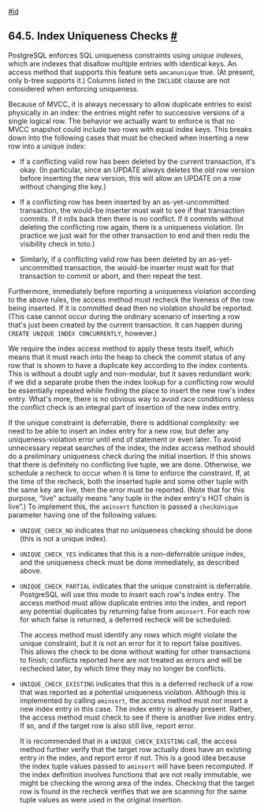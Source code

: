 [#id](#INDEX-UNIQUE-CHECKS)

## 64.5. Index Uniqueness Checks [#](#INDEX-UNIQUE-CHECKS)

PostgreSQL enforces SQL uniqueness constraints using _unique indexes_, which are indexes that disallow multiple entries with identical keys. An access method that supports this feature sets `amcanunique` true. (At present, only b-tree supports it.) Columns listed in the `INCLUDE` clause are not considered when enforcing uniqueness.

Because of MVCC, it is always necessary to allow duplicate entries to exist physically in an index: the entries might refer to successive versions of a single logical row. The behavior we actually want to enforce is that no MVCC snapshot could include two rows with equal index keys. This breaks down into the following cases that must be checked when inserting a new row into a unique index:

- If a conflicting valid row has been deleted by the current transaction, it's okay. (In particular, since an UPDATE always deletes the old row version before inserting the new version, this will allow an UPDATE on a row without changing the key.)

- If a conflicting row has been inserted by an as-yet-uncommitted transaction, the would-be inserter must wait to see if that transaction commits. If it rolls back then there is no conflict. If it commits without deleting the conflicting row again, there is a uniqueness violation. (In practice we just wait for the other transaction to end and then redo the visibility check in toto.)

- Similarly, if a conflicting valid row has been deleted by an as-yet-uncommitted transaction, the would-be inserter must wait for that transaction to commit or abort, and then repeat the test.

Furthermore, immediately before reporting a uniqueness violation according to the above rules, the access method must recheck the liveness of the row being inserted. If it is committed dead then no violation should be reported. (This case cannot occur during the ordinary scenario of inserting a row that's just been created by the current transaction. It can happen during `CREATE UNIQUE INDEX CONCURRENTLY`, however.)

We require the index access method to apply these tests itself, which means that it must reach into the heap to check the commit status of any row that is shown to have a duplicate key according to the index contents. This is without a doubt ugly and non-modular, but it saves redundant work: if we did a separate probe then the index lookup for a conflicting row would be essentially repeated while finding the place to insert the new row's index entry. What's more, there is no obvious way to avoid race conditions unless the conflict check is an integral part of insertion of the new index entry.

If the unique constraint is deferrable, there is additional complexity: we need to be able to insert an index entry for a new row, but defer any uniqueness-violation error until end of statement or even later. To avoid unnecessary repeat searches of the index, the index access method should do a preliminary uniqueness check during the initial insertion. If this shows that there is definitely no conflicting live tuple, we are done. Otherwise, we schedule a recheck to occur when it is time to enforce the constraint. If, at the time of the recheck, both the inserted tuple and some other tuple with the same key are live, then the error must be reported. (Note that for this purpose, “live” actually means “any tuple in the index entry's HOT chain is live”.) To implement this, the `aminsert` function is passed a `checkUnique` parameter having one of the following values:

- `UNIQUE_CHECK_NO` indicates that no uniqueness checking should be done (this is not a unique index).

- `UNIQUE_CHECK_YES` indicates that this is a non-deferrable unique index, and the uniqueness check must be done immediately, as described above.

- `UNIQUE_CHECK_PARTIAL` indicates that the unique constraint is deferrable. PostgreSQL will use this mode to insert each row's index entry. The access method must allow duplicate entries into the index, and report any potential duplicates by returning false from `aminsert`. For each row for which false is returned, a deferred recheck will be scheduled.

  The access method must identify any rows which might violate the unique constraint, but it is not an error for it to report false positives. This allows the check to be done without waiting for other transactions to finish; conflicts reported here are not treated as errors and will be rechecked later, by which time they may no longer be conflicts.

- `UNIQUE_CHECK_EXISTING` indicates that this is a deferred recheck of a row that was reported as a potential uniqueness violation. Although this is implemented by calling `aminsert`, the access method must _not_ insert a new index entry in this case. The index entry is already present. Rather, the access method must check to see if there is another live index entry. If so, and if the target row is also still live, report error.

  It is recommended that in a `UNIQUE_CHECK_EXISTING` call, the access method further verify that the target row actually does have an existing entry in the index, and report error if not. This is a good idea because the index tuple values passed to `aminsert` will have been recomputed. If the index definition involves functions that are not really immutable, we might be checking the wrong area of the index. Checking that the target row is found in the recheck verifies that we are scanning for the same tuple values as were used in the original insertion.
